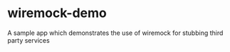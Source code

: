 wiremock-demo
=============

A sample app which demonstrates the use of wiremock for stubbing third party services 
